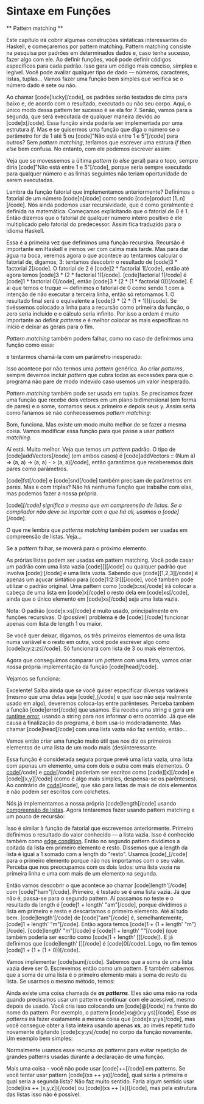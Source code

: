 Sintaxe em Funções
==================

** Pattern matching **

Este capítulo irá cobrir algumas construções sintáticas interessantes do Haskell, e começaremos por pattern matching. Pattern matching consiste na pesquisa por padrões em determinados dados e, caso tenha sucesso, fazer algo com ele.
Ao definir funções, você pode definir códigos específicos para cada padrão. Isso gera um código mais conciso, simples e legível. Você pode avaliar qualquer tipo de dado &mdash; números, caracteres, listas, tuplas... Vamos fazer uma função bem simples que verifica se o número dado é sete ou não.

Ao chamar [code]lucky[/code], os padrões serão testados de cima para baixo e, de acordo com o resultado, executado ou não seu corpo. Aqui, o único modo dessa pattern ter sucesso é se ela for 7. Senão, vamos para a segunda, que será executada de qualquer maneira devido ao [code]x[/code]. Essa função ainda poderia ser implementada por uma estrutura <i>if</i>. Mas e se quisermos uma função que diga o número se o parâmetro for de 1 até 5 ou [code]"Não está entre 1 e 5"[/code] para outros? Sem <i>pattern matching</i>, teríamos que escrever uma estrura <i>if then else</i> bem confusa. No entanto, com ele podemos escrever assim:

Veja que se movessemos a última <i>pattern</i> (o <i>else</i> geral) para o topo, sempre diria [code]"Não está entre 1 e 5"[/code], porque seria sempre executado para qualquer número e as linhas seguintes não teriam oportunidade de serem executadas.

Lembra da função fatorial que implementamos anteriormente? Definimos o fatorial de um número [code]n[/code] como sendo [code]product [1..n][/code]. Nós ainda podemos usar recursividade, que é como geralmente é definida na matemática. Começamos explicitando que o fatorial de 0 é 1. Então dizemos que o fatorial de qualquer número inteiro positivo é ele multiplicado pelo fatorial do predecessor. Assim fica traduzido para o idioma Haskell.

Essa é a primeira vez que definimos uma função recursiva. Recursão é importante em Haskell e iremos ver com calma mais tarde. Mas para dar água na boca, veremos agora o que acontece ao tentarmos calcular o fatorial de, digamos, 3: tentamos descobrir o resultado de [code]3 * factorial 2[/code]. O fatorial de 2 é [code]2 * factorial 1[/code], então até agora temos [code]3 * (2 * factorial 1)[/code]. [code]factorial 1[/code] é [code]1 * factorial 0[/code], então [code]3 * (2 * (1 * factorial 0))[/code]. É ai que temos o truque &mdash; definimos o fatorial de 0 como sendo 1 com a intenção de não executar a terceira linha, então só retornamos 1. O resultado final será o equivalente a [code]3 * (2 * (1 * 1))[/code]. Se tivéssemos colocado a linha para a recursão como primeira da função, o zero seria incluido e o cálculo seria infinito. Por isso a ordem é muito importante ao definir <i>patterns</i> e é melhor colocar as mais específicas no início e deixar as gerais para o fim.

<i>Pattern matching</i> também podem falhar, como no caso de definirmos uma função como essa:

e tentarmos chamá-la com um parâmetro inesperado:

Isso acontece por não termos uma <i>pattern</i> genérica. Ao criar <i>patterns</i>, sempre devemos 
incluir <i>pattern</i> que cubra todas as excessões para que o programa não pare de modo indevido 
caso usemos um valor inesperado.

<i>Pattern matching</i> também pode ser usada em tuplas. Se precisamos fazer uma função que recebe 
dois vetores em um plano bidimensional (em forma de pares) e o some, somamos seus x primeiro e 
depois seus y. Assim seria como faríamos se não conhecessemos <i>pattern matching</i>:

Bom, funciona. Mas existe um modo muito melhor de se fazer a mesma coisa. Vamos modificar essa 
função para que passe a usar <i>pattern matching</i>.

Aí está. Muito melhor. Veja que temos um <i>pattern</i> padrão. O tipo de [code]addVectors[/code] (em ambos casos) é [code]addVectors :: (Num a) =&gt; (a, a) -&gt; (a, a) - &gt; (a, a)[/code], então garantimos que receberemos dois pares como parâmetros.

[code]fst[/code] e [code]snd[/code] também precisam de parâmetros em pares. Mas e com triplas? Não há nenhuma função que trabalhe com elas, mas podemos fazer a nossa própria.


[code]_[/code] significa o mesmo que em compreensão de listas. Se o compilador não deve se importar com o que há ali, usamos o [code]_[/code].

O que me lembra que <i>patterns matching</i> também podem ser usadas em compreensão de listas. Veja...

Se a <i>pattern</i> falhar, se moverá para o próximo elemento.

As prórias listas podem ser usadas em pattern matching. Você pode casar um padrão com uma lista vazia 
[code][][/code] ou qualquer padrão que involva [code]:[/code] e uma lista vazia. Sabendo que [code][1,2,3][/code] 
é apenas um açucar sintático para [code]1:2:3:[][/code], você também pode utilizar o padrão original. 
Uma pattern como [code]x:xs[/code] irá colocar a cabeça de uma lista em [code]x[/code] o resto dela em 
[code]xs[/code], ainda que o único elemento em [code]xs[/code] seja uma lista vazia.

Nota: O padrão [code]x:xs[/code] é muito usado, principalmente em funções recursivas. O (possível) problema é de [code]:[/code] funcionar apenas com lista de length 1 ou maior.

Se você quer deixar, digamos, os três primeiros elementos de uma lista numa variável e o resto em outra, você pode escrever algo como [code]x:y:z:zs[/code]. Só funcionará com lista de 3 ou mais elementos.

Agora que conseguimos comparar um <i>pattern</i> com uma lista, vamos criar nossa própria implementação da função [code]head[/code].

Vejamos se funciona:

Excelente! Saiba ainda que se você quiser especificar diversas variáveis (mesmo que uma delas seja [code]_[/code] e que isso não seja realmente usado em algo), deveremos coloca-las entre parênteses. Perceba também a função [code]error[/code] que usamos. Ela recebe uma string e gera um <ins>runtime error</ins>, usando a string para nos informar o erro ocorrido. Já que ele causa a finalização do programa, é bom usa-lo moderadamente. Mas chamar [code]head[/code] com uma lista vazia não faz sentido, então...

Vamos então criar uma função muito útil que nos diz os primeiros elementos de uma lista de um modo mais (des)interessante.

Essa função é considerada segura porque prevê uma lista vazia, uma lista com apenas um elemento, uma com dois e outra com mais elementos. O [code](x:[])[/code] e [code](x:y:[])[/code] poderiam ser escritos como [code][x][/code] e [code][x,y][/code] (como é algo mais simples, despensa-se os parênteses). Ao contrário de [code](x:y:_)[/code], que são para listas de mais de dois elementos e não podem ser escritos com colchetes.

Nós já implementamos a nossa própria [code]length[/code] usando <a href="starting-out#im-a-list-comprehension" target="_blank">compreensão de listas</a>. Agora tentaremos fazer usando pattern matching e um pouco de recursão:


Isso é similar à função de fatorial que escrevemos anteriormente. Primeiro definimos o resultado do valor conhecido &mdash; a lista vazia. Isso é conhecido também como <a href="http://en.wikipedia.org/wiki/Edge_case" target="_blank">edge condition</a>. Então no segundo pattern dividimos a coitada da lista em primeiro elemento e resto. Dissemos que a length da lista é igual a 1 somado com a length do "resto". Usamos [code]_[/code] para o primeiro elemento porque não nos importamos com o seu valor. Perceba que nos preocupamos com os dois lados: uma lista vazia na primeira linha e uma com mais de um elemento na segunda.

Então vamos descobrir o que acontece ao chamar [code]length'[/code] com [code]"ham"[/code]. Primeiro, é testado se é uma lista vazia. Já que não é, passa-se para o segundo pattern. Aí passamos no teste e o resultado da length é [code]1 + length' "am"[/code], porque dividimos a lista em primeiro e resto e descartamos o primeiro elemento. Até aí tudo bem. [code]length'[/code] de [code]"am"[/code] é, semelhantemente, [code]1 + length' "m"[/code]. Então agora temos [code]1 + (1 + length' "m")[/code]. [code]length' "m"[/code] é [code]1 + length' ""[/code] (que também poderia ser escrito como [code]1 + length' [][/code]). E já definimos que [code]length' [][/code] é [code]0[/code]. Logo, no fim temos [code]1 + (1 + (1 + 0))[/code].

Vamos implementar [code]sum[/code]. Sabemos que a soma de uma lista vazia deve ser 0. Escrevemos então como um pattern. E também sabemos que a soma de uma lista é o primeiro elemento mais a soma do resto da lista. Se usarmos o mesmo método, temos:

Ainda existe uma coisa chamada de <i><strong>as patterns</strong></i>. Eles são uma mão na roda quando precisamos usar um pattern e continuar com ele acessível, mesmo depois de usado. Você cria isso colocando um [code]@[/code] na frente do nome do pattern. Por exemplo, o pattern [code]xs@(x:y:ys)[/code]. Esse <i>as patterns</i> irá fazer exatamente a mesma coisa que [code]x:y:ys[/code], mas você consegue obter a lista inteira usando apenas <strong>xs</strong>, ao invés repetir tudo novamente digitando [code]x:y:ys[/code] no corpo da função novamente. Um exemplo bem simples:

Normalmente usamos esse recurso <i>as patterns</i> para evitar repetição de grandes patterns usadas durante a declaração de uma função.

Mais uma coisa - você não pode usar [code]++[/code] em patterns. Se você tentar usar pattern [code](xs ++ ys)[/code], qual seria a primeira e qual seria a segunda lista? Não faz muito sentido. Faria algum sentido usar [code](xs ++ [x,y,z])[/code] ou [code](xs ++ [x])[/code], mas pela estrutura das listas isso não é possível.
